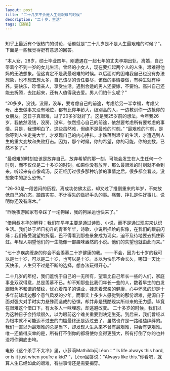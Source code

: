 ```yaml
---
layout: post
title: "二十几岁不会是人生最艰难的时候"
description: "二十岁，生活"
tags: [随笔]
---
```


<figure>
	<img src="http://m1.img.srcdd.com/farm4/d/2013/0326/11/3715E90E34B3D2B64143C39300D4750A_B500_900_500_335.JPEG" alt="">
</figure>

知乎上最近有个很热门的讨论，话题就是“二十几岁是不是人生最艰难的时候？”。下面是一些我觉得挺有意思的回答。

“本人女，28岁，硕士毕业四年，刚遭遇在一起七年的丈夫孕期出轨，离婚，自己带着个不到一岁的女儿生活。曾经的小女人，现在要扛起两个人的人生。艰难得他妈的无法想象。但这肯定不是我最艰难的时候。以后面对的困难我自己也没有办法想象，也不想去想太多，自己该尽的责任要尽，该做的事情要做，有种生就有种养。要快乐，珍惜亲人，享受生活。遇到合适的男人还要嫁，不要怕。高兴自己还能去折腾，去扛起来，还有人值得我去爱。男人们怕什么呢？”

“20多岁，没钱，没房，没车，要考虑自己的前途，考虑给另一半幸福，考虑父母。出去做事又没有地位，都有比你年龄大，级别高的人，一边教训你一边抢你的女朋友。这日子真艰难，过了20多岁就好了。这是我25岁前的想法。今年我26岁，我依然没钱，没房，没车，依然担心自己的前途，依然要考虑所有要考虑的事情。只是，我想明白了。这些虽然难，但绝不是最难的时刻。”
“最艰难的时刻，是你等到人生走完大半，才发现自己的内心挣扎，才跌落到艰辛的生活，才遭遇到人生的重大变故和失败打击。因为，那个时候，你的希望，你的可能，你的变数，已然不多了。”

“最艰难的时刻应该是放弃自己，放弃希望的那一刻，可能会发生在人生任何一个时刻，而不仅仅是二十多岁的时刻。如果你没有放弃，那么最艰难的时刻就不会到来，听起来有点像鸡汤。反正经历过很多那种坑爹的事情之后，很多都会看淡，没想象中的那么恐怖。”

“26-30是一段苦闷的历程，离成功仿佛太远，却又过了推倒重来的年岁，不妨放低自己的心态，踏踏实实、不计得失的做好手头的事。痛苦、挣扎是件好事儿，说明你还没有麻木。”

“昨晚夜游回家有幸踩了一坨狗屎，我的狗屎运也快来了。”

“借用叔本华的解释：我们在早年主要是通过诗歌、小说，而不是通过现实来认识生活。我们处于旭日初升的青春年华，诗歌、小说所描绘的影像，在我们的眼前闪烁；我们备受渴望的折磨，巴不得看到那些景象成为现实，迫不及待地要去抓住彩虹。年轻人期望他们的一生能像一部趣味盎然的小说。他们的失望也就由此而来。”

“七十岁疾病缠身的你会不会羡慕二十岁健康的我。——不会，因为七十岁的我可以是七十岁，可以是二十岁，也可以是十岁。本以为快乐不会长久，哪知一天比一天快乐。人生只不过是不断的选择，想办法玩得开心。”

二十几岁的年纪，我们羞愧于自己的一无所有，望着比自己年长一些的人们，家庭事业双双得意，总是羡慕不已。却不知那些比我们年长一些的人，数着早生的白发跟眼角不和谐的皱纹，忧心着孩子的课业，挂念着双亲的健康，心中怀念的却是十多年前球场边那个意气风发的少年。而事实上多少人感觉到的那份艰难，是源自于面对强大对手时实力悬殊而造成的恐惧，却并非是残酷现实所带来的无力感。毕竟在艰难这个借口下，有太多人一味埋怨，却逃避改变。
二十多岁的时候，我们以为这种日子会持续很久，以为眼前这个难关重要到决定生死。到后来，我们曾经以为根本就不可能迈不过去的门槛最终还是迈过去了，虽然也许是一路磕磕绊绊的。我们一直以为最艰难的总是当下，却发现人生从来不曾有最艰难，只会有更艰难。唯一还值得庆幸的是，所有打不倒你的都将使你变得更强大，所有打倒了你的也并没将你彻底击垮。

电影《这个杀手不太冷》里，小萝莉Mathilda问Léon：“ Is life always this hard, or is it just when you’re a kid? ”，Léon回答说：“Always like this.”你看吧，就算人生已经如此的艰难，有些事情还是需要揭穿。